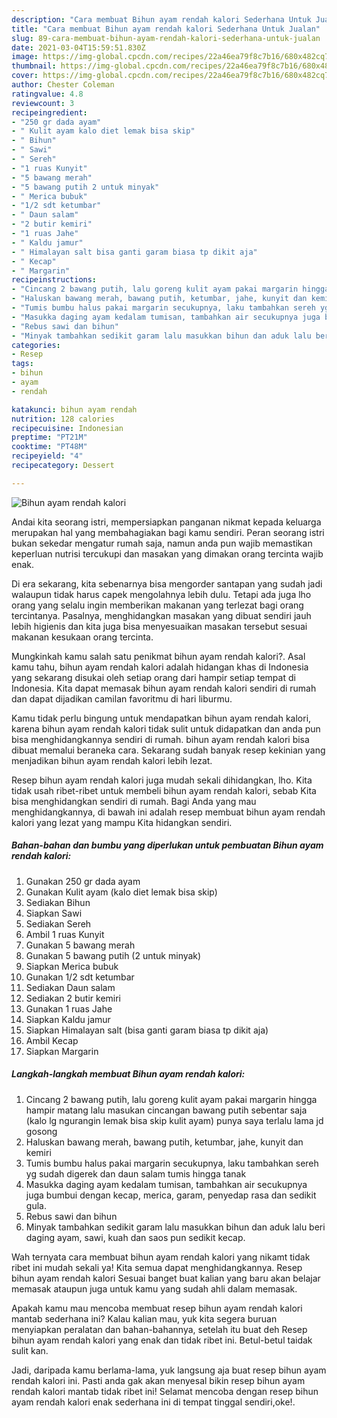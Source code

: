 ```yaml
---
description: "Cara membuat Bihun ayam rendah kalori Sederhana Untuk Jualan"
title: "Cara membuat Bihun ayam rendah kalori Sederhana Untuk Jualan"
slug: 89-cara-membuat-bihun-ayam-rendah-kalori-sederhana-untuk-jualan
date: 2021-03-04T15:59:51.830Z
image: https://img-global.cpcdn.com/recipes/22a46ea79f8c7b16/680x482cq70/bihun-ayam-rendah-kalori-foto-resep-utama.jpg
thumbnail: https://img-global.cpcdn.com/recipes/22a46ea79f8c7b16/680x482cq70/bihun-ayam-rendah-kalori-foto-resep-utama.jpg
cover: https://img-global.cpcdn.com/recipes/22a46ea79f8c7b16/680x482cq70/bihun-ayam-rendah-kalori-foto-resep-utama.jpg
author: Chester Coleman
ratingvalue: 4.8
reviewcount: 3
recipeingredient:
- "250 gr dada ayam"
- " Kulit ayam kalo diet lemak bisa skip"
- " Bihun"
- " Sawi"
- " Sereh"
- "1 ruas Kunyit"
- "5 bawang merah"
- "5 bawang putih 2 untuk minyak"
- " Merica bubuk"
- "1/2 sdt ketumbar"
- " Daun salam"
- "2 butir kemiri"
- "1 ruas Jahe"
- " Kaldu jamur"
- " Himalayan salt bisa ganti garam biasa tp dikit aja"
- " Kecap"
- " Margarin"
recipeinstructions:
- "Cincang 2 bawang putih, lalu goreng kulit ayam pakai margarin hingga hampir matang lalu masukan cincangan bawang putih sebentar saja (kalo lg ngurangin lemak bisa skip kulit ayam) punya saya terlalu lama jd gosong"
- "Haluskan bawang merah, bawang putih, ketumbar, jahe, kunyit dan kemiri"
- "Tumis bumbu halus pakai margarin secukupnya, laku tambahkan sereh yg sudah digerek dan daun salam tumis hingga tanak"
- "Masukka daging ayam kedalam tumisan, tambahkan air secukupnya juga bumbui dengan kecap, merica, garam, penyedap rasa dan sedikit gula."
- "Rebus sawi dan bihun"
- "Minyak tambahkan sedikit garam lalu masukkan bihun dan aduk lalu beri daging ayam, sawi, kuah dan saos pun sedikit kecap."
categories:
- Resep
tags:
- bihun
- ayam
- rendah

katakunci: bihun ayam rendah 
nutrition: 128 calories
recipecuisine: Indonesian
preptime: "PT21M"
cooktime: "PT48M"
recipeyield: "4"
recipecategory: Dessert

---
```



![Bihun ayam rendah kalori](https://img-global.cpcdn.com/recipes/22a46ea79f8c7b16/680x482cq70/bihun-ayam-rendah-kalori-foto-resep-utama.jpg)

Andai kita seorang istri, mempersiapkan panganan nikmat kepada keluarga merupakan hal yang membahagiakan bagi kamu sendiri. Peran seorang istri bukan sekedar mengatur rumah saja, namun anda pun wajib memastikan keperluan nutrisi tercukupi dan masakan yang dimakan orang tercinta wajib enak.

Di era  sekarang, kita sebenarnya bisa mengorder santapan yang sudah jadi walaupun tidak harus capek mengolahnya lebih dulu. Tetapi ada juga lho orang yang selalu ingin memberikan makanan yang terlezat bagi orang tercintanya. Pasalnya, menghidangkan masakan yang dibuat sendiri jauh lebih higienis dan kita juga bisa menyesuaikan masakan tersebut sesuai makanan kesukaan orang tercinta. 



Mungkinkah kamu salah satu penikmat bihun ayam rendah kalori?. Asal kamu tahu, bihun ayam rendah kalori adalah hidangan khas di Indonesia yang sekarang disukai oleh setiap orang dari hampir setiap tempat di Indonesia. Kita dapat memasak bihun ayam rendah kalori sendiri di rumah dan dapat dijadikan camilan favoritmu di hari liburmu.

Kamu tidak perlu bingung untuk mendapatkan bihun ayam rendah kalori, karena bihun ayam rendah kalori tidak sulit untuk didapatkan dan anda pun bisa menghidangkannya sendiri di rumah. bihun ayam rendah kalori bisa dibuat memalui beraneka cara. Sekarang sudah banyak resep kekinian yang menjadikan bihun ayam rendah kalori lebih lezat.

Resep bihun ayam rendah kalori juga mudah sekali dihidangkan, lho. Kita tidak usah ribet-ribet untuk membeli bihun ayam rendah kalori, sebab Kita bisa menghidangkan sendiri di rumah. Bagi Anda yang mau menghidangkannya, di bawah ini adalah resep membuat bihun ayam rendah kalori yang lezat yang mampu Kita hidangkan sendiri.

<!--inarticleads1-->

##### Bahan-bahan dan bumbu yang diperlukan untuk pembuatan Bihun ayam rendah kalori:

1. Gunakan 250 gr dada ayam
1. Gunakan  Kulit ayam (kalo diet lemak bisa skip)
1. Sediakan  Bihun
1. Siapkan  Sawi
1. Sediakan  Sereh
1. Ambil 1 ruas Kunyit
1. Gunakan 5 bawang merah
1. Gunakan 5 bawang putih (2 untuk minyak)
1. Siapkan  Merica bubuk
1. Gunakan 1/2 sdt ketumbar
1. Sediakan  Daun salam
1. Sediakan 2 butir kemiri
1. Gunakan 1 ruas Jahe
1. Siapkan  Kaldu jamur
1. Siapkan  Himalayan salt (bisa ganti garam biasa tp dikit aja)
1. Ambil  Kecap
1. Siapkan  Margarin




<!--inarticleads2-->

##### Langkah-langkah membuat Bihun ayam rendah kalori:

1. Cincang 2 bawang putih, lalu goreng kulit ayam pakai margarin hingga hampir matang lalu masukan cincangan bawang putih sebentar saja (kalo lg ngurangin lemak bisa skip kulit ayam) punya saya terlalu lama jd gosong
1. Haluskan bawang merah, bawang putih, ketumbar, jahe, kunyit dan kemiri
1. Tumis bumbu halus pakai margarin secukupnya, laku tambahkan sereh yg sudah digerek dan daun salam tumis hingga tanak
1. Masukka daging ayam kedalam tumisan, tambahkan air secukupnya juga bumbui dengan kecap, merica, garam, penyedap rasa dan sedikit gula.
1. Rebus sawi dan bihun
1. Minyak tambahkan sedikit garam lalu masukkan bihun dan aduk lalu beri daging ayam, sawi, kuah dan saos pun sedikit kecap.




Wah ternyata cara membuat bihun ayam rendah kalori yang nikamt tidak ribet ini mudah sekali ya! Kita semua dapat menghidangkannya. Resep bihun ayam rendah kalori Sesuai banget buat kalian yang baru akan belajar memasak ataupun juga untuk kamu yang sudah ahli dalam memasak.

Apakah kamu mau mencoba membuat resep bihun ayam rendah kalori mantab sederhana ini? Kalau kalian mau, yuk kita segera buruan menyiapkan peralatan dan bahan-bahannya, setelah itu buat deh Resep bihun ayam rendah kalori yang enak dan tidak ribet ini. Betul-betul taidak sulit kan. 

Jadi, daripada kamu berlama-lama, yuk langsung aja buat resep bihun ayam rendah kalori ini. Pasti anda gak akan menyesal bikin resep bihun ayam rendah kalori mantab tidak ribet ini! Selamat mencoba dengan resep bihun ayam rendah kalori enak sederhana ini di tempat tinggal sendiri,oke!.

